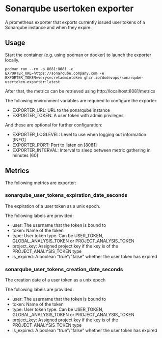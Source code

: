 # Sonarqube usertoken exporter

A prometheus exporter that exports currently issued user tokens of a Sonarqube instance
and when they expire.

## Usage

Start the container (e.g. using podman or docker) to launch the exporter locally.

    podman run --rm -p 8081:8081 -e EXPORTER_URL=https://sonarqube.company.com -e EXPORTER_TOKEN=verysecretadmintoken ghcr.io/dodevops/sonarqube-usertoken-exporter:latest

After that, the metrics can be retrieved using http://localhost:8081/metrics

The following environment variables are required to configure the exporter:

* EXPORTER_URL: URL to the sonarqube instance
* EXPORTER_TOKEN: A user token with admin privileges

And these are optional for further configuration:

* EXPORTER_LOGLEVEL: Level to use when logging out information [INFO]
* EXPORTER_PORT: Port to listen on [8081]
* EXPORTER_INTERVAL: Interval to sleep between metric gathering in minutes [60]

## Metrics

The following metrics are exporter:

### sonarqube_user_tokens_expiration_date_seconds

The expiration of a user token as a unix epoch.

The following labels are provided:

* user: The username that the token is bound to
* token: Name of the token
* type: User token type. Can be USER_TOKEN, GLOBAL_ANALYSIS_TOKEN or PROJECT_ANALYSIS_TOKEN
* project_key: Assigned project key if the key is of the PROJECT_ANALYSIS_TOKEN type
* is_expired: A boolean "true"/"false" whether the user token has expired

### sonarqube_user_tokens_creation_date_seconds

The creation date of a user token as a unix epoch

The following labels are provided:

* user: The username that the token is bound to
* token: Name of the token
* type: User token type. Can be USER_TOKEN, GLOBAL_ANALYSIS_TOKEN or PROJECT_ANALYSIS_TOKEN
* project_key: Assigned project key if the key is of the PROJECT_ANALYSIS_TOKEN type
* is_expired: A boolean "true"/"false" whether the user token has expired
